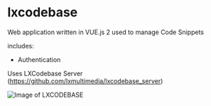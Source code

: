 # lxcodebase
Web application written in VUE.js 2 used to manage Code Snippets

includes:
- Authentication


Uses LXCodebase Server (https://github.com/lxmultimedia/lxcodebase_server)

![Image of LXCODEBASE](https://cloud.ozona.ch/giti/lxcodebase.jpg)
